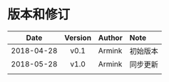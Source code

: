 # 版本和修订 #

| Date       | Version   |  Author    | Note  |
| --------   | :-----:   | :----      | :---- |
| 2018-04-28 | v0.1      | Armink     | 初始版本 |
| 2018-05-28 | v1.0      | Armink     | 同步更新 |
|            |           |            | |